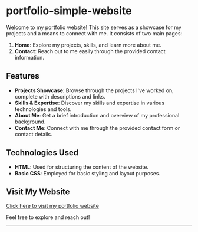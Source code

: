 # portfolio-simple-website


Welcome to my portfolio website! This site serves as a showcase for my projects and a means to connect with me. It consists of two main pages:

1. **Home**: Explore my projects, skills, and learn more about me.
2. **Contact**: Reach out to me easily through the provided contact information.

## Features
- **Projects Showcase**: Browse through the projects I've worked on, complete with descriptions and links.
- **Skills & Expertise**: Discover my skills and expertise in various technologies and tools.
- **About Me**: Get a brief introduction and overview of my professional background.
- **Contact Me**: Connect with me through the provided contact form or contact details.

## Technologies Used
- **HTML**: Used for structuring the content of the website.
- **Basic CSS**: Employed for basic styling and layout purposes.



## Visit My Website
[Click here to visit my portfolio website](link_to_website)

Feel free to explore and reach out!

---

